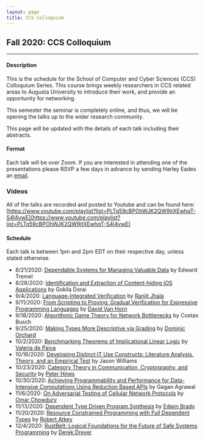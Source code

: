 ```yaml
---
layout: page
title: CCS Colloquium
---
```


Fall 2020: CCS Colloquium
--------------
-------------------

#### Description

This is the schedule for the School of Computer and Cyber Sciences
(CCS) Colloquium Series.  This course brings weekly researchers in CCS
related areas to Augusta University to introduce their work, and
provide an opportunity for networking.

This semester the seminar is completely online, and thus, we will be
opening the talks up to the wider research community.

This page will be updated with the details of each talk including
their abstracts.

#### Format

Each talk will be over Zoom.  If you are interested in attending one
of the presentations please RSVP a few days in advance by sending
Harley Eades an <a href="mailto:harley.eades@gmail.com">email</a>.

### Videos

All of the talks are recorded and posted to Youtube and can be found here: [https://www.youtube.com/playlist?list=PLTq59cBPOhWJK2QW9jtXEwhqT-S4I4vwE](https://www.youtube.com/playlist?list=PLTq59cBPOhWJK2QW9jtXEwhqT-S4I4vwE)

#### Schedule

Each talk is between 1pm and 2pm EDT on their respective day, unless
stated otherwise.

- 8/21/2020: [Dependable Systems for Managing Valuable Data](../colloquium_talks/Tremel.html) by Edward Tremel
- 8/28/2020: [Identification and Extraction of Content-hiding iOS Applications](../colloquium_talks/Dorai.html) by Gokila Dorai
- 9/4/2020: [Language-Integrated Verification](../colloquium_talks/Jhala.html) by [Ranjit Jhala](https://ranjitjhala.github.io/)
- 9/11/2020: [From Scripting to Proving: Gradual Verification for Expressive Programming Languages](../colloquium_talks/Horn.md) by [David Van Horn](https://www.cs.umd.edu/~dvanhorn/)
- 9/18/2020: [Algorithmic Game Theory for Network Bottlenecks](../colloquium_talks/Busch.html) by Costas Busch
- 9/25/2020: [Making Types More Descriptive via Grading](../colloquium_talks/Orchard.html) by [Dominic Orchard](https://www.cs.kent.ac.uk/people/staff/dao7/)
- 10/2/2020: [Benchmarking Theorems of Implicational Linear Logic](../colloquium_talks/dePaiva.html) by [Valeria de Paiva](https://vcvpaiva.github.io/)
- 10/16/2020: [Developing Distinct IT Use Constructs: Literature Analysis, Theory, and an Empirical Test](../colloquium_talks/Williams.html) by Jason Williams
- 10/23/2020: [Category Theory in Communication, Cryptography, and Security](../colloquium_talks/Hines.html) by [Peter Hines](http://www.peterhines.info/)
- 10/30/2020: [Achieving Programmability and Performance for Data-Intensive Computations Using Reduction Based APIs](../colloquium_talks/Agrawal.html) by Gagan Agrawal
- 11/6/2020: [On Adversarial Testing of Cellular Network Protocols](../colloquium_talks/Chowdury.html) by [Omar Chowdury](http://homepage.divms.uiowa.edu/~comarhaider/)
- 11/13/2020: [Dependent Type Driven Program Synthesis](../colloquium_talks/Brady.html) by [Edwin Brady](https://www.type-driven.org.uk/edwinb/)
- 11/20/2020: [Resource Constrained Programming with Full Dependent Types](../colloquium_talks/Atkey.html) by [Robert Atkey](https://bentnib.org/)
- 12/4/2020: [RustBelt: Logical Foundations for the Future of Safe Systems Programming](../colloquium_talks/Dreyer.html) by [Derek Dreyer](http://people.mpi-sws.org/~dreyer/)


